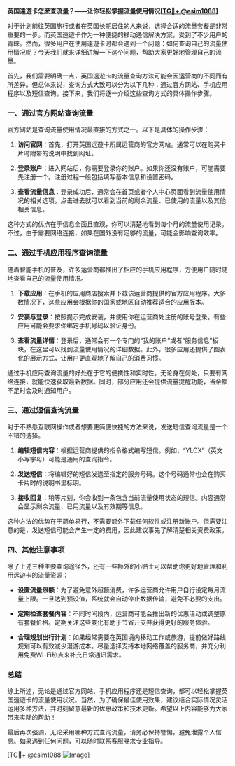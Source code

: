 **英国遠遊卡怎麽查流量？——让你轻松掌握流量使用情况[[TG💪+ @esim1088](https://t.me/s/esim1088)]**

对于计划前往英国旅行或者在英国长期居住的人来说，选择合适的流量套餐是非常重要的一步。而英国遠遊卡作为一种便捷的移动通信解决方案，受到了不少用户的青睐。然而，很多用户在使用遠遊卡时都会遇到一个问题：如何查询自己的流量使用情况呢？今天我们就来详细讲解一下这个问题，帮助大家更好地管理自己的流量。

首先，我们需要明确一点，英国遠遊卡的流量查询方法可能会因运营商的不同而有所差异。但总体来说，查询方式大致可以分为以下几种：通过官方网站、手机应用程序以及短信查询。接下来，我们将逐一介绍这些查询方式的具体操作步骤。

### 一、通过官方网站查询流量

官方网站是查询流量使用情况最直接的方式之一。以下是具体的操作步骤：

1. **访问官网**：首先，打开英国远遊卡所属运营商的官方网站。通常可以在购买卡片时附带的说明中找到网址。
   
2. **登录账户**：进入网站后，你需要登录你的账户。如果你还没有账户，可能需要先注册一个。注册过程一般包括填写基本信息和设置密码。

3. **查看流量信息**：登录成功后，通常会在首页或者个人中心页面看到流量使用情况的相关选项。点击进去就可以看到当前的剩余流量、已使用的流量以及其他相关信息。

这种方式的优点在于信息全面且直观，你可以清楚地看到每个月的流量使用记录。不过，由于需要网络连接，如果在国外没有足够的流量，可能会影响查询效率。

### 二、通过手机应用程序查询流量

随着智能手机的普及，许多运营商都推出了相应的手机应用程序，方便用户随时随地查看自己的流量使用情况。

1. **下载应用**：在手机的应用商店搜索并下载该运营商提供的官方应用程序。大多数情况下，这些应用会根据你的国家或地区自动推荐适合的应用版本。

2. **安装与登录**：按照提示完成安装，并使用你在运营商处注册的账号登录。有些应用可能会要求你绑定手机号码以验证身份。

3. **查看流量详情**：登录后，通常会有一个专门的“我的账户”或者“服务信息”板块，在这里可以找到流量使用情况的详细数据。此外，很多应用还提供了图表化的展示方式，让用户更直观地了解自己的消费习惯。

通过手机应用查询流量的好处在于它的便携性和实时性。无论身在何处，只要有网络连接，就能快速获取最新数据。同时，部分应用还会提供流量提醒功能，当余额不足时会及时通知用户。

### 三、通过短信查询流量

对于不熟悉互联网操作或者想要更简便快捷的方法来说，发送短信查询流量是一个不错的选择。

1. **编辑短信内容**：根据运营商提供的指令格式编写短信。例如，“YLCX”（英文小写字母）可能是通用的查询指令。

2. **发送短信**：将编辑好的短信发送至指定的服务号码。这个号码通常也会在购买卡片时的说明书里标明。

3. **接收回复**：稍等片刻，你会收到一条包含当前流量使用状态的短信。内容通常会显示剩余流量、已用流量以及有效期等信息。

这种方法的优势在于简单易行，不需要额外下载任何软件或注册新账户。但需要注意的是，发送短信可能会产生一定的费用，因此建议事先了解清楚相关资费政策。

### 四、其他注意事项

除了上述三种主要查询途径外，还有一些额外的小贴士可以帮助你更好地管理和利用远遊卡的流量资源：

- **设置流量限额**：为了避免意外超额消费，许多运营商允许用户自行设定每月流量上限。一旦达到预设值，系统就会自动停止数据传输，避免不必要的支出。
  
- **定期检查套餐内容**：不同时间段内，运营商可能会推出新的优惠活动或调整原有套餐价格。定期关注这些变化有助于节省开支并获得更好的服务体验。

- **合理规划出行计划**：如果经常需要在英国境内移动工作或旅游，提前做好路线规划可以有效减少漫游成本。尽量选择支持本地网络覆盖的服务商，并充分利用免费Wi-Fi热点来补充日常通讯需求。

### 总结

综上所述，无论是通过官方网站、手机应用程序还是短信查询，都可以轻松掌握英国遠遊卡的流量使用状况。当然，为了确保最佳使用效果，建议结合实际情况灵活运用多种方法，并时刻留意最新的优惠政策和技术更新。希望以上内容能够为大家带来实际的帮助！

最后再次强调，无论采用哪种方式查询流量，请务必保持警惕，避免泄露个人信息。如果遇到任何问题，可以随时联系客服寻求专业指导。

[[TG💪+ @esim1088](https://t.me/s/esim1088) ![Image](https://i.postimg.cc/4NQfJmqS/Snipaste-2025-05-13-00-14-12.png)]
